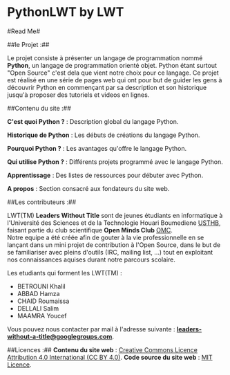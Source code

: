 PythonLWT by LWT
=========
#Read Me#

##le Projet :##

Le projet consiste à présenter un langage de programmation nommé **Python**, un langage de programmation orienté objet.
Python étant surtout "Open Source" c'est dela que vient notre choix pour ce langage.
  Ce projet est réalisé en une série de pages web qui ont pour but de guider les gens à découvrir Python en commençant par sa description et son historique jusqu'à proposer des tutoriels et videos en lignes.


##Contenu du site :##

  **C'est quoi Python ?** : Description global du langage Python.  

  **Historique de Python** : Les débuts de créations du langage Python.  

  **Pourquoi Python ?** : Les avantages qu'offre le langage Python.  

  **Qui utilise Python ?** : Différents projets programmé avec le langage Python.  

  **Apprentissage** : Des listes de ressources pour débuter avec Python.  

  **A propos** : Section consacré aux fondateurs du site web.  

##Les contributeurs :##

LWT(TM) **Leaders Without Title** sont de jeunes étudiants en informatique à l'Université des Sciences et de la Technologie Houari Boumediene [USTHB](www.usthb.dz), faisant partie du club scientifique **Open Minds Club** [OMC](http://www.openmindsclub.org).  
Notre equipe a été créée afin de gouter à la vie professionnelle en se lançant dans un mini projet de contribution à l'Open Source, dans le but de se familiariser avec pleins d'outils (IRC, mailing list, ...) tout en exploitant nos connaissances aquises durant notre parcours scolaire.

Les etudiants qui forment les LWT(TM) :
  * BETROUNI Khalil
  * ABBAD Hamza
  * CHAID Roumaissa     
  * DELLALI Salim
  * MAAMRA Youcef 

Vous pouvez nous contacter par mail à l'adresse suivante : **leaders-without-a-title@googlegroups.com**.

##Licences :##
  **Contenu du site web** : [Creative Commons Licence Attribution 4.0 International (CC BY 4.0)](http://creativecommons.org/licenses/by/4.0/).
  **Code source du site web** : [MIT Licence](http://mit-license.org/).
